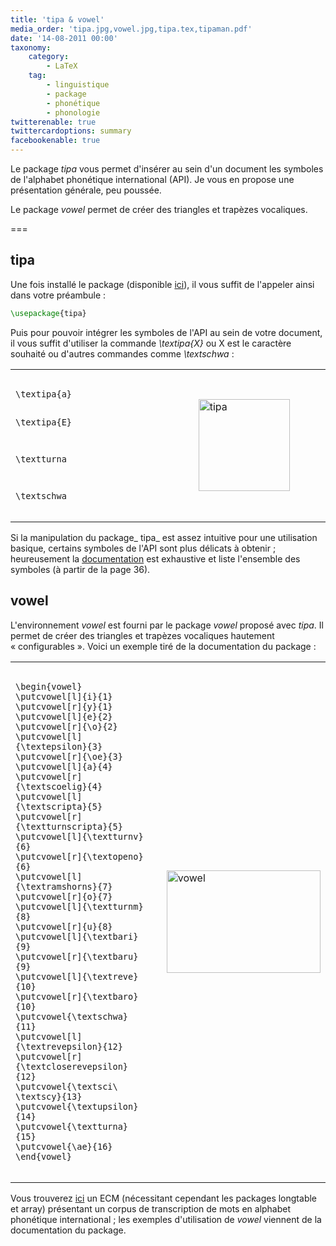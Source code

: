 ```yaml
---
title: 'tipa & vowel'
media_order: 'tipa.jpg,vowel.jpg,tipa.tex,tipaman.pdf'
date: '14-08-2011 00:00'
taxonomy:
    category:
        - LaTeX
    tag:
        - linguistique
        - package
        - phonétique
        - phonologie
twitterenable: true
twittercardoptions: summary
facebookenable: true
---
```


Le package _tipa_ vous permet d'insérer au sein d'un document les symboles de l'alphabet phonétique international (API). Je vous en propose une présentation générale, peu poussée.

Le package _vowel_ permet de créer des triangles et trapèzes vocaliques.

===

## tipa

Une fois installé le package (disponible [ici](ftp://ftp.tex.ac.uk/tex-archive/fonts/tipa/)), il vous suffit de l'appeler ainsi dans votre préambule&nbsp;:

```latex
\usepackage{tipa}
```

Puis pour pouvoir intégrer les symboles de l'API au sein de votre document, il vous suffit d'utiliser la commande _\textipa{X}_ ou X est le caractère souhaité ou d'autres commandes comme _\textschwa_&nbsp;:
<table border="0">
<tbody>
<tr>
<td width="400">
<pre class="language-latex">
    <code class="language-latex">
\textipa{a} 
 
\textipa{E}
 
\textturna 
 
\textschwa
</code>
</pre>
</td>
<td width="50"></td>
<td width="250"><img src="/user/pages/02.blog/tipa_vowel/tipa.jpg" alt="tipa" style="vertical-align: middle;" height="147" width="146" border="0" /></td>
</tr>
</tbody>
</table>

Si la manipulation du package_ tipa_ est assez intuitive pour une utilisation basique, certains symboles de l'API sont plus délicats à obtenir ; heureusement la [documentation](tipaman.pdf) est exhaustive et liste l'ensemble des symboles (à partir de la page 36).

## vowel

L'environnement _vowel_ est fourni par le package _vowel_ proposé avec _tipa_. Il permet de créer des triangles et trapèzes vocaliques hautement « configurables ». Voici un exemple tiré de la documentation du package&nbsp;:
<table border="0">
<tbody>
<tr>
<td width="400">
<pre class="language-latex">
    <code class="language-latex">
\begin{vowel}
\putcvowel[l]{i}{1}
\putcvowel[r]{y}{1}
\putcvowel[l]{e}{2}
\putcvowel[r]{\o}{2}
\putcvowel[l]{\textepsilon}{3}
\putcvowel[r]{\oe}{3}
\putcvowel[l]{a}{4}
\putcvowel[r]{\textscoelig}{4}
\putcvowel[l]{\textscripta}{5}
\putcvowel[r]{\textturnscripta}{5}
\putcvowel[l]{\textturnv}{6}
\putcvowel[r]{\textopeno}{6}
\putcvowel[l]{\textramshorns}{7}
\putcvowel[r]{o}{7}
\putcvowel[l]{\textturnm}{8}
\putcvowel[r]{u}{8}
\putcvowel[l]{\textbari}{9}
\putcvowel[r]{\textbaru}{9}
\putcvowel[l]{\textreve}{10}
\putcvowel[r]{\textbaro}{10}
\putcvowel{\textschwa}{11}
\putcvowel[l]{\textrevepsilon}{12}
\putcvowel[r]{\textcloserevepsilon}{12}
\putcvowel{\textsci\ \textscy}{13}
\putcvowel{\textupsilon}{14}
\putcvowel{\textturna}{15}
\putcvowel{\ae}{16}
\end{vowel}
    </code>
</pre>
</td>
<td width="50"></td>
<td width="250"><img src="/user/pages/02.blog/tipa_vowel/vowel.jpg" alt="vowel" height="164" width="246" border="0" /></td>
</tr>
</tbody>
</table>

Vous trouverez [ici](tipa.tex) un ECM (nécessitant cependant les packages longtable et array) présentant un corpus de transcription de mots en alphabet phonétique international ; les exemples d'utilisation de _vowel_ viennent de la documentation du package.